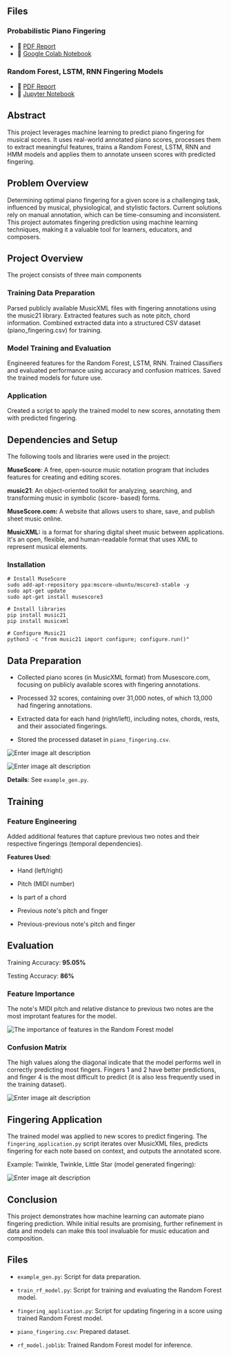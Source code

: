 ## Files

### Probabilistic Piano Fingering
- 📄 [PDF Report](https://github.com/Anastasia1707/piano-fingering/blob/main/Probabilistic%20Piano%20Fingering%20.pdf)
- 📓 [Google Colab Notebook](https://colab.research.google.com/drive/10XxhJ5FAuUE5TBYMddlNz81ZdxbGJGwP#scrollTo=GOW5yR6KzMgy)

### Random Forest, LSTM, RNN Fingering Models
- 📄 [PDF Report](https://github.com/Anastasia1707/piano-fingering/blob/main/Predicting%20Piano%20Fingering.pdf)
- 📓 [Jupyter Notebook](https://github.com/Anastasia1707/piano-fingering/blob/main/PianoFingering.ipynb)




## Abstract

This project leverages machine learning to predict piano fingering for musical scores. It uses real-world annotated piano scores, processes them to extract meaningful features, trains a Random Forest, LSTM, RNN and HMM models and applies them to annotate unseen scores with predicted fingering.



## Problem Overview

Determining optimal piano fingering for a given score is a challenging task, influenced by musical, physiological, and stylistic factors. Current solutions rely on manual annotation, which can be time-consuming and inconsistent. This project automates fingering prediction using machine learning techniques, making it a valuable tool for learners, educators, and composers.


## Project Overview

The project consists of three main components

### Training Data Preparation

Parsed publicly available MusicXML files with fingering annotations using the music21 library. Extracted features such as note pitch, chord information. Combined extracted data into a structured CSV dataset (piano_fingering.csv) for training.

### Model Training and Evaluation

Engineered features for the Random Forest, LSTM, RNN. Trained Classifiers and evaluated performance using accuracy and confusion matrices. Saved the trained models for future use.

### Application

Created a script to apply the trained model to new scores, annotating them with predicted fingering.


## Dependencies and Setup

The following tools and libraries were used in the project:

**MuseScore**: A free, open-source music notation program that includes features for creating and editing scores.

**music21**: An object-oriented toolkit for analyzing, searching, and transforming music in symbolic (score- based) forms.

**MuseScore.com:** A website that allows users to share, save, and publish sheet music online.

**MusicXML:** is a format for sharing digital sheet music between applications. It's an open, flexible, and human-readable format that uses XML to represent musical elements. 


### Installation

```shell
# Install MuseScore
sudo add-apt-repository ppa:mscore-ubuntu/mscore3-stable -y
sudo apt-get update
sudo apt-get install musescore3

# Install libraries
pip install music21
pip install musicxml

# Configure Music21
python3 -c "from music21 import configure; configure.run()"
```


## Data Preparation

- Collected piano scores (in MusicXML format) from Musescore.com, focusing on publicly available scores with fingering annotations.

- Processed 32 scores, containing over 31,000 notes, of which 13,000 had fingering annotations.

- Extracted data for each hand (right/left), including notes, chords, rests, and their associated fingerings.

- Stored the processed dataset in `piano_fingering.csv`.

![Enter image alt description](img/finger_dist.png)

![Enter image alt description](img/pitch_dist.png)

**Details**: See `example_gen.py`.



## Training

### Feature Engineering
 Added additional features that capture previous two notes and their respective fingerings (temporal dependencies).

**Features Used**:

- Hand (left/right)

- Pitch (MIDI number)

- Is part of a chord

- Previous note's pitch and finger

- Previous-previous note's pitch and finger





## Evaluation

Training Accuracy: **95.05%**

Testing Accuracy: **86%**

### Feature Importance
The note's MIDI pitch and relative distance to previous two notes are the most improtant features for the model.

![The importance of features in the Random Forest model](img/importances.png)

### Confusion Matrix

The high values along the diagonal indicate that the model performs well in correctly predicting most fingers. Fingers 1 and 2 have better predictions, and finger 4 is the most difficult to predict (it is also less frequently used in the training dataset). 

![Enter image alt description](img/cm.png)



## **Fingering Application**

The trained model was applied to new scores to predict fingering. The `fingering_application.py` script iterates over MusicXML files, predicts fingering for each note based on context, and outputs the annotated score.

Example: Twinkle, Twinkle, Little Star (model generated fingering):

![Enter image alt description](img/twinkle_with_fingering.png)



## **Conclusion**

This project demonstrates how machine learning can automate piano fingering prediction. While initial results are promising, further refinement in data and models can make this tool invaluable for music education and composition.



## **Files**

- `example_gen.py`: Script for data preparation.

- `train_rf_model.py`: Script for training and evaluating the Random Forest model.

- `fingering_application.py`: Script for updating fingering in a score using trained Random Forest model.

- `piano_fingering.csv`: Prepared dataset.

- `rf_model.joblib`: Trained Random Forest model for inference.

